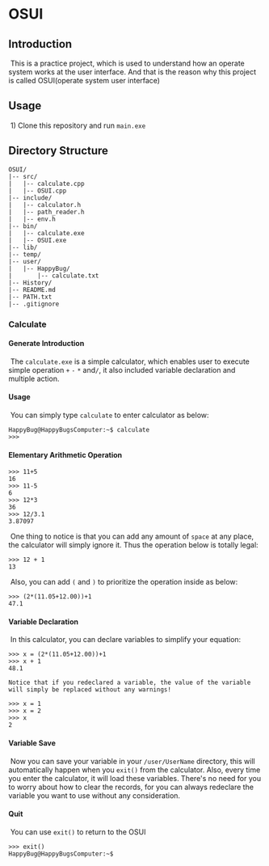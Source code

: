# OSUI

## Introduction

​    This is a practice project, which is used to understand how an operate system works at the user interface. And that is the reason why this project is called OSUI(operate system user interface)

## Usage

​	1) Clone this repository and run `main.exe`

## Directory Structure

```
OSUI/
|-- src/
|   |-- calculate.cpp
|	|-- OSUI.cpp
|-- include/
|   |-- calculator.h
|   |-- path_reader.h
|   |-- env.h
|-- bin/
|   |-- calculate.exe
|   |-- OSUI.exe
|-- lib/
|-- temp/
|-- user/
|   |-- HappyBug/
|       |-- calculate.txt
|-- History/
|-- README.md
|-- PATH.txt
|-- .gitignore
```

### Calculate

#### Generate Introduction

​    The `calculate.exe` is a simple calculator, which enables user to execute simple operation `+` `-` `*` and`/`, it also included variable declaration and multiple action. 

#### Usage

​    You can simply type `calculate` to enter calculator as below:

```
HappyBug@HappyBugsComputer:~$ calculate
>>>
```

#### Elementary Arithmetic Operation

```
>>> 11+5
16
>>> 11-5
6
>>> 12*3
36
>>> 12/3.1
3.87097
```

​	One thing to notice is that you can add any amount of `space` at any place, the calculator will simply ignore it. Thus the operation below is totally legal: 

```
>>> 12 + 1
13
```

​	Also, you can add `(` and `)` to prioritize the operation inside as below:

```
>>> (2*(11.05+12.00))+1
47.1
```

#### Variable Declaration

​	In this calculator, you can declare variables to simplify your equation:
```
>>> x = (2*(11.05+12.00))+1
>>> x + 1
48.1
```

 	Notice that if you redeclared a variable, the value of the variable will simply be replaced without any warnings!

```
>>> x = 1
>>> x = 2
>>> x
2
```

#### Variable Save

​	Now you can save your variable in your `/user/UserName` directory, this will automatically happen when you `exit()` from the calculator. Also, every time you enter the calculator, it will load these variables. There's no need for you to worry about how to clear the records, for you can always redeclare the variable you want to use without any consideration. 

#### Quit

​	You can use `exit()` to return to the OSUI

```
>>> exit()
HappyBug@HappyBugsComputer:~$
```

